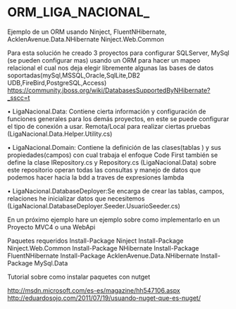 ORM_LIGA_NACIONAL_
==================

Ejemplo de un ORM usando 
Ninject,
FluentNHibernate,
AcklenAvenue.Data.NHibernate 
Ninject.Web.Common


Para esta  solución he creado 3 proyectos para configurar  SQLServer,  MySql (se pueden configurar mas) usando un ORM para hacer un mapeo relacional  el cual nos deja elegir libremente algunas las bases de datos soportadas(mySql,MSSQL,Oracle,SqlLite,DB2 UDB,FireBird,PostgreSQL,Access)
https://community.jboss.org/wiki/DatabasesSupportedByNHibernate?_sscc=t

•	LigaNacional.Data: Contiene cierta información y configuración de funciones generales para los demás proyectos, en este se puede configurar el tipo de conexión a usar.
Remota/Local para realizar ciertas pruebas (LigaNacional.Data.Helper.Utility.cs)

•	LigaNacional.Domain: Contiene la definición de las clases(tablas ) y sus propiedades(campos)  con cual trabaja el enfoque Code First  también se define la clase IRepository.cs  y Repository.cs (LigaNacional.Data) sobre este repositorio operan todas las consultas y manejo de datos que podemos hacer hacia la bdd a traves de expresiones lambda

•	LigaNacional.DatabaseDeployer:Se encarga de crear las tablas, campos, relaciones he inicializar datos que necesitemos (LigaNacional.DatabaseDeployer.Seeder.UsuarioSeeder.cs)

En un próximo ejemplo hare un ejemplo sobre como implementarlo en un Proyecto MVC4 o una WebApi 



Paquetes requeridos
Install-Package Ninject
Install-Package Ninject.Web.Common
Install-Package NHibernate 
Install-Package FluentNHibernate 
Install-Package AcklenAvenue.Data.NHibernate 
Install-Package MySql.Data 

Tutorial sobre como instalar paquetes con nutget

http://msdn.microsoft.com/es-es/magazine/hh547106.aspx
http://eduardosojo.com/2011/07/19/usuando-nuget-que-es-nuget/

